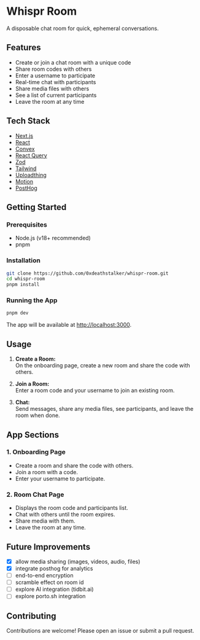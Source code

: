 # Whispr Room

A disposable chat room for quick, ephemeral conversations.

## Features

- Create or join a chat room with a unique code
- Share room codes with others
- Enter a username to participate
- Real-time chat with participants
- Share media files with others
- See a list of current participants
- Leave the room at any time

## Tech Stack

- [Next.js](https://nextjs.org/)
- [React](https://react.dev/)
- [Convex](https://convex.dev/)
- [React Query](https://tanstack.com/query/latest)
- [Zod](https://zod.dev/)
- [Tailwind](https://tailwindcss.com/)
- [Uploadthing](https://uploadthing.com/)
- [Motion](https://motion.dev/)
- [PostHog](https://posthog.com/)

## Getting Started

### Prerequisites

- Node.js (v18+ recommended)
- pnpm

### Installation

```bash
git clone https://github.com/0xdeathstalker/whispr-room.git
cd whispr-room
pnpm install
```

### Running the App

```bash
pnpm dev
```

The app will be available at [http://localhost:3000](http://localhost:3000).

## Usage

1. **Create a Room:**  
   On the onboarding page, create a new room and share the code with others.

2. **Join a Room:**  
   Enter a room code and your username to join an existing room.

3. **Chat:**  
   Send messages, share any media files, see participants, and leave the room when done.

## App Sections

### 1. Onboarding Page

- Create a room and share the code with others.
- Join a room with a code.
- Enter your username to participate.

### 2. Room Chat Page

- Displays the room code and participants list.
- Chat with others until the room expires.
- Share media with them.
- Leave the room at any time.

<!-- ## Screenshots -->

<!-- Add screenshots or GIFs here if available -->

## Future Improvements

- [x] allow media sharing (images, videos, audio, files)
- [x] integrate posthog for analytics
- [ ] end-to-end encryption
- [ ] scramble effect on room id
- [ ] explore AI integration (tidbit.ai)
- [ ] explore porto.sh integration

## Contributing

Contributions are welcome! Please open an issue or submit a pull request.
